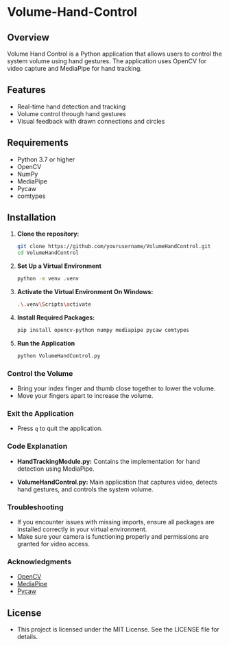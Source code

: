 # Volume-Hand-Control

## Overview
Volume Hand Control is a Python application that allows users to control the system volume using hand gestures. The application uses OpenCV for video capture and MediaPipe for hand tracking.

## Features
- Real-time hand detection and tracking
- Volume control through hand gestures
- Visual feedback with drawn connections and circles

## Requirements
- Python 3.7 or higher
- OpenCV
- NumPy
- MediaPipe
- Pycaw
- comtypes

## Installation

1. **Clone the repository:**
   ```bash
   git clone https://github.com/yourusername/VolumeHandControl.git
   cd VolumeHandControl

2. **Set Up a Virtual Environment**
   ```bash
   python -m venv .venv

3. **Activate the Virtual Environment On Windows:**

   ```bash
   .\.venv\Scripts\activate

4. **Install Required Packages:**
   
    ```bash
    pip install opencv-python numpy mediapipe pycaw comtypes

5. **Run the Application**
   
   ```bash
   python VolumeHandControl.py


### Control the Volume

- Bring your index finger and thumb close together to lower the volume.
- Move your fingers apart to increase the volume.

### Exit the Application

- Press `q` to quit the application.

### Code Explanation

- **HandTrackingModule.py:** Contains the implementation for hand detection using MediaPipe.

- **VolumeHandControl.py:** Main application that captures video, detects hand gestures, and controls the system volume.

### Troubleshooting

- If you encounter issues with missing imports, ensure all packages are installed correctly in your virtual environment.
- Make sure your camera is functioning properly and permissions are granted for video access.

### Acknowledgments

- [OpenCV](https://opencv.org/)
- [MediaPipe](https://mediapipe.dev/)
- [Pycaw](https://github.com/AndreMiras/pycaw)

## License

- This project is licensed under the MIT License. See the LICENSE file for details.


